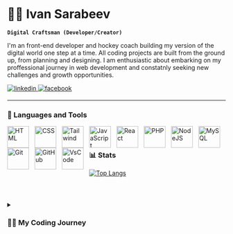 # 🏄‍♂️ Ivan Sarabeev

**`Digital Craftsman (Developer/Creator)`**

I'm an front-end developer and hockey coach building my version of the digital world one step at a time. All coding projects are built from the ground up, from planning and designing. I am enthusiastic about embarking on my proffessional journey in web development and constatnly seeking new challenges and growth opportunities.

<div align="left">
  <a href="https://www.linkedin.com/in/ivansarabeev/" target="_blank" round>
    <img src=https://img.shields.io/badge/LinkedIn-%230077B5.svg?&style=for-the-badge&logo=linkedin&logoColor=white alt=linkedin style="margin-bottom: 5px;" />
  </a>  
  <a href="https://www.facebook.com/ivan.sarabeev" target="_blank">
    <img src=https://img.shields.io/badge/facebook-%232E87FB.svg?&style=for-the-badge&logo=facebook&logoColor=white alt=facebook style="margin-bottom: 5px;" />
  </a>  
</div>  

---

### 🧰 Languages and Tools

<img align="left" alt="HTML" width="50px" style="padding-right:10px;" src="https://cdn.jsdelivr.net/gh/devicons/devicon/icons/html5/html5-plain.svg" />
<img align="left" alt="CSS" width="50px" style="padding-right:10px;" src="https://cdn.jsdelivr.net/gh/devicons/devicon/icons/css3/css3-plain.svg" />
<img align="left" alt="Tailwind" width="50px" style="padding-right:10px;" src="https://cdn.jsdelivr.net/gh/devicons/devicon/icons/tailwindcss/tailwindcss-plain.svg" />
<img align="left" alt="JavaScript" width="50px" style="padding-right:10px;" src="https://cdn.jsdelivr.net/gh/devicons/devicon/icons/javascript/javascript-plain.svg" />
<img align="left" alt="React" width="50px" style="padding-right:10px;" src="https://cdn.jsdelivr.net/gh/devicons/devicon/icons/react/react-original.svg" />
<img align="left" alt="PHP" width="50px" style="padding-right:10px;" src="https://cdn.jsdelivr.net/gh/devicons/devicon/icons/php/php-original.svg" />
<img align="left" alt="NodeJS" width="50px" style="padding-right:10px;" src="https://cdn.jsdelivr.net/gh/devicons/devicon/icons/nodejs/nodejs-original.svg" />
<img align="left" alt="MySQL" width="50px" style="padding-right:10px;" src="https://cdn.jsdelivr.net/gh/devicons/devicon/icons/mysql/mysql-original-wordmark.svg" />
<img align="left" alt="Git" width="50px" style="padding-right:10px;" src="https://cdn.jsdelivr.net/gh/devicons/devicon/icons/git/git-original.svg" />
<img align="left" alt="GitHub" width="50px" style="padding-right:10px;" src="https://cdn.jsdelivr.net/gh/devicons/devicon/icons/github/github-original.svg" />
<img align="left" alt="VsCode" width="50px" style="padding-right:10px;" src="https://cdn.jsdelivr.net/gh/devicons/devicon/icons/vscode/vscode-original.svg" />
<br />

#

### 📊 Stats
[![Top Langs](https://github-readme-stats.vercel.app/api/top-langs/?username=anuraghazra&layout=donut)](https://github.com/anuraghazra/github-readme-stats)

#
<br />
<details>
 <summary><h3>👨‍💻 My Coding Journey</h3></summary>
  &nbsp; I started my coding journey as a naive computer science student with a passion to learn everything I could about this programming world - code, theory. And all the while, teaching myself Web development with a dream to build my own app, but that soon got overshadowed by my desire to excel in JavaScript. A desire that I hope to land me a full-stack software engineering job upon graduation.My goal is to transform complex problems into elegant and user-friednly solutions, driven by my passion for creating beautiful and intuitive web experience.
I am dedicated to effectively communicating your message and brand identity through creative and innovative web solutions. I take pride in my work, such as the development of HCVarna, a website dedicated to our hockey family, showcasing our team's achievments and fostering strong connections within the community..
</details>
